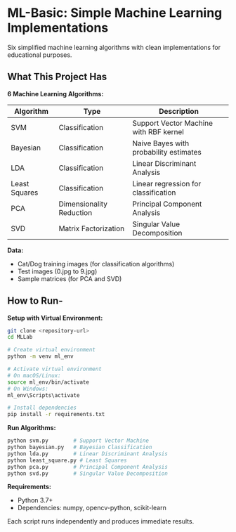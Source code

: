 # ML-Basic: Simple Machine Learning Implementations

Six simplified machine learning algorithms with clean implementations for educational purposes.

## What This Project Has

**6 Machine Learning Algorithms:**

| Algorithm     | Type                     | Description                            |
| ------------- | ------------------------ | -------------------------------------- |
| SVM           | Classification           | Support Vector Machine with RBF kernel |
| Bayesian      | Classification           | Naive Bayes with probability estimates |
| LDA           | Classification           | Linear Discriminant Analysis           |
| Least Squares | Classification           | Linear regression for classification   |
| PCA           | Dimensionality Reduction | Principal Component Analysis           |
| SVD           | Matrix Factorization     | Singular Value Decomposition           |

**Data:**

- Cat/Dog training images (for classification algorithms)
- Test images (0.jpg to 9.jpg)
- Sample matrices (for PCA and SVD)

## How to Run-

**Setup with Virtual Environment:**

```bash
git clone <repository-url>
cd MLLab

# Create virtual environment
python -m venv ml_env

# Activate virtual environment
# On macOS/Linux:
source ml_env/bin/activate
# On Windows:
ml_env\Scripts\activate

# Install dependencies
pip install -r requirements.txt
```

**Run Algorithms:**

```bash
python svm.py        # Support Vector Machine
python bayesian.py   # Bayesian Classification
python lda.py        # Linear Discriminant Analysis
python least_square.py # Least Squares
python pca.py        # Principal Component Analysis
python svd.py        # Singular Value Decomposition
```

**Requirements:**

- Python 3.7+
- Dependencies: numpy, opencv-python, scikit-learn

Each script runs independently and produces immediate results.
